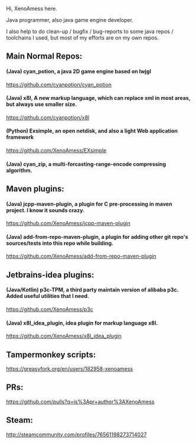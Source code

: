 Hi, XenoAmess here.

Java programmer, also java game engine developer.

I also help to do clean-up / bugfix / bug-reports to some java repos / toolchains I used,
but most of my efforts are on my own repos.

## Main Normal Repos:

#### (Java) cyan_potion, a java 2D game engine based on lwjgl
https://github.com/cyanpotion/cyan_potion

#### (Java) x8l, A new markup language, which can replace xml in most areas, but always use smaller size.
https://github.com/cyanpotion/x8l

#### (Python) Exsimple, an open netdisk, and also a light Web application framework
https://github.com/XenoAmess/EXsimple

#### (Java) cyan_zip, a multi-forcasting-range-encode compressing algorithm.

## Maven plugins:

#### (Java) jcpp-maven-plugin, a plugin for C pre-processing in maven project. I know it sounds crazy.
https://github.com/XenoAmess/jcpp-maven-plugin

#### (Java) add-from-repo-maven-plugin, a plugin for adding other git repo's sources/tests into this repo while building.
https://github.com/XenoAmess/add-from-repo-maven-plugin

## Jetbrains-idea plugins:

#### (Java/Kotlin) p3c-TPM, a third party maintain version of alibaba p3c. Added useful utilities that I need.
https://github.com/XenoAmess/p3c

#### (Java) x8l_idea_plugin, idea plugin for markup language x8l.
https://github.com/XenoAmess/x8l_idea_plugin

## Tampermonkey scripts:
https://greasyfork.org/en/users/182958-xenoamess

## PRs:
https://github.com/pulls?q=is%3Apr+author%3AXenoAmess

## Steam:
http://steamcommunity.com/profiles/76561198273714027
